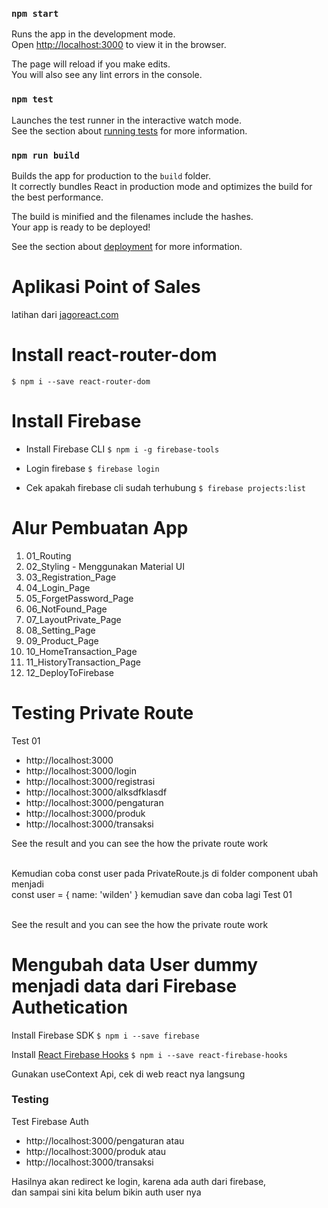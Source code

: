 ### `npm start`

Runs the app in the development mode.<br />
Open [http://localhost:3000](http://localhost:3000) to view it in the browser.

The page will reload if you make edits.<br />
You will also see any lint errors in the console.

### `npm test`

Launches the test runner in the interactive watch mode.<br />
See the section about [running tests](https://facebook.github.io/create-react-app/docs/running-tests) for more information.

### `npm run build`

Builds the app for production to the `build` folder.<br />
It correctly bundles React in production mode and optimizes the build for the best performance.

The build is minified and the filenames include the hashes.<br />
Your app is ready to be deployed!

See the section about [deployment](https://facebook.github.io/create-react-app/docs/deployment) for more information.

# Aplikasi Point of Sales
latihan dari [jagoreact.com](jagoreact.com)

# Install react-router-dom
`$ npm i --save react-router-dom`

# Install Firebase
- Install Firebase CLI
`$ npm i -g firebase-tools`

- Login firebase
`$ firebase login`

- Cek apakah firebase cli sudah terhubung
`$ firebase projects:list`




# Alur Pembuatan App
1. 01_Routing
2. 02_Styling - Menggunakan Material UI
3. 03_Registration_Page
4. 04_Login_Page
5. 05_ForgetPassword_Page
6. 06_NotFound_Page
7. 07_LayoutPrivate_Page
8. 08_Setting_Page
9. 09_Product_Page
10. 10_HomeTransaction_Page
11. 11_HistoryTransaction_Page
12. 12_DeployToFirebase


# Testing Private Route
Test 01
- http://localhost:3000
- http://localhost:3000/login
- http://localhost:3000/registrasi
- http://localhost:3000/alksdfklasdf
- http://localhost:3000/pengaturan
- http://localhost:3000/produk
- http://localhost:3000/transaksi

See the result and you can see the how the private route work<br/><br/>

Kemudian coba const user pada PrivateRoute.js di folder component ubah menjadi<br/>
const user = { name: 'wilden' } kemudian save dan coba lagi Test 01<br/><br/>

See the result and you can see the how the private route work

# Mengubah data User dummy menjadi data dari Firebase Authetication
Install Firebase SDK
`$ npm i --save firebase`

Install [React Firebase Hooks](https://github.com/CSFrequency/react-firebase-hooks)
`$ npm i --save react-firebase-hooks`

Gunakan useContext Api, cek di web react nya langsung<br/>

### Testing
Test Firebase Auth
- http://localhost:3000/pengaturan
atau
- http://localhost:3000/produk
atau
- http://localhost:3000/transaksi

Hasilnya akan redirect ke login, karena ada auth dari firebase,<br/>
dan sampai sini kita belum bikin auth user nya